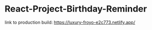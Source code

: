 # React-Project-Birthday-Reminder

link to production build: https://luxury-froyo-e2c773.netlify.app/
